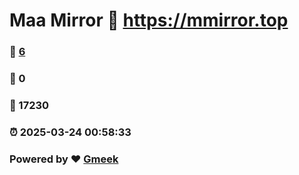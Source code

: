 # Maa Mirror :link: https://mmirror.top 
### :page_facing_up: [6](https://mmirror.top/tag.html) 
### :speech_balloon: 0 
### :hibiscus: 17230 
### :alarm_clock: 2025-03-24 00:58:33 
### Powered by :heart: [Gmeek](https://github.com/Meekdai/Gmeek)
